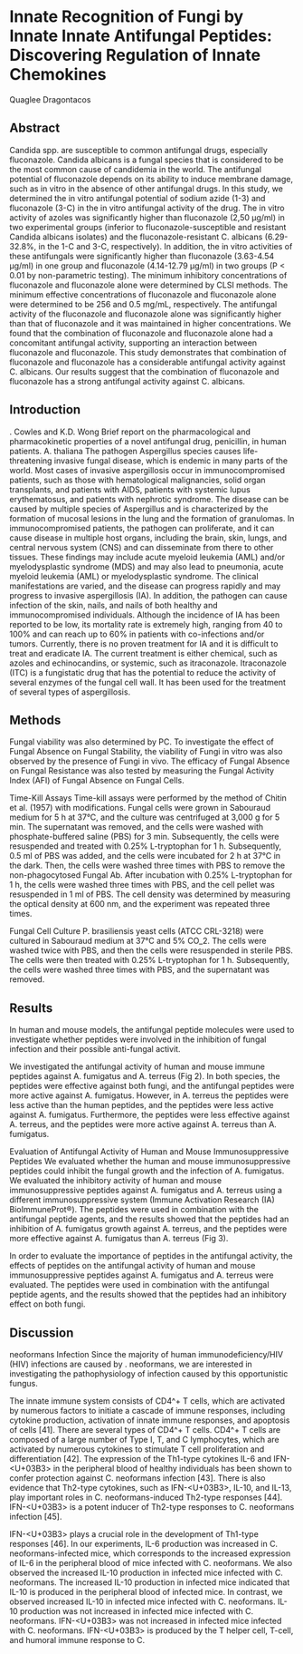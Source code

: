 # Innate Recognition of Fungi by Innate Innate Antifungal Peptides: Discovering Regulation of Innate Chemokines
Quaglee Dragontacos


## Abstract
Candida spp. are susceptible to common antifungal drugs, especially fluconazole. Candida albicans is a fungal species that is considered to be the most common cause of candidemia in the world. The antifungal potential of fluconazole depends on its ability to induce membrane damage, such as in vitro in the absence of other antifungal drugs. In this study, we determined the in vitro antifungal potential of sodium azide (1-3) and fluconazole (3-C) in the in vitro antifungal activity of the drug. The in vitro activity of azoles was significantly higher than fluconazole (2,50 µg/ml) in two experimental groups (inferior to fluconazole-susceptible and resistant Candida albicans isolates) and the fluconazole-resistant C. albicans (6.29-32.8%, in the 1-C and 3-C, respectively). In addition, the in vitro activities of these antifungals were significantly higher than fluconazole (3.63-4.54 µg/ml) in one group and fluconazole (4.14-12.79 µg/ml) in two groups (P < 0.01 by non-parametric testing). The minimum inhibitory concentrations of fluconazole and fluconazole alone were determined by CLSI methods. The minimum effective concentrations of fluconazole and fluconazole alone were determined to be 256 and 0.5 mg/mL, respectively. The antifungal activity of the fluconazole and fluconazole alone was significantly higher than that of fluconazole and it was maintained in higher concentrations. We found that the combination of fluconazole and fluconazole alone had a concomitant antifungal activity, supporting an interaction between fluconazole and fluconazole. This study demonstrates that combination of fluconazole and fluconazole has a considerable antifungal activity against C. albicans. Our results suggest that the combination of fluconazole and fluconazole has a strong antifungal activity against C. albicans.


## Introduction
. Cowles and K.D. Wong
Brief report on the pharmacological and pharmacokinetic properties of a novel antifungal drug, penicillin, in human patients.
A. thaliana
The pathogen Aspergillus species causes life-threatening invasive fungal disease, which is endemic in many parts of the world. Most cases of invasive aspergillosis occur in immunocompromised patients, such as those with hematological malignancies, solid organ transplants, and patients with AIDS, patients with systemic lupus erythematosus, and patients with nephrotic syndrome. The disease can be caused by multiple species of Aspergillus and is characterized by the formation of mucosal lesions in the lung and the formation of granulomas. In immunocompromised patients, the pathogen can proliferate, and it can cause disease in multiple host organs, including the brain, skin, lungs, and central nervous system (CNS) and can disseminate from there to other tissues. These findings may include acute myeloid leukemia (AML) and/or myelodysplastic syndrome (MDS) and may also lead to pneumonia, acute myeloid leukemia (AML) or myelodysplastic syndrome. The clinical manifestations are varied, and the disease can progress rapidly and may progress to invasive aspergillosis (IA). In addition, the pathogen can cause infection of the skin, nails, and nails of both healthy and immunocompromised individuals. Although the incidence of IA has been reported to be low, its mortality rate is extremely high, ranging from 40 to 100% and can reach up to 60% in patients with co-infections and/or tumors. Currently, there is no proven treatment for IA and it is difficult to treat and eradicate IA. The current treatment is either chemical, such as azoles and echinocandins, or systemic, such as itraconazole. Itraconazole (ITC) is a fungistatic drug that has the potential to reduce the activity of several enzymes of the fungal cell wall. It has been used for the treatment of several types of aspergillosis.


## Methods
Fungal viability was also determined by PC. To investigate the effect of Fungal Absence on Fungal Stability, the viability of Fungi in vitro was also observed by the presence of Fungi in vivo. The efficacy of Fungal Absence on Fungal Resistance was also tested by measuring the Fungal Activity Index (AFI) of Fungal Absence on Fungal Cells.

Time-Kill Assays
Time-kill assays were performed by the method of Chitin et al. (1957) with modifications. Fungal cells were grown in Sabouraud medium for 5 h at 37°C, and the culture was centrifuged at 3,000 g for 5 min. The supernatant was removed, and the cells were washed with phosphate-buffered saline (PBS) for 3 min. Subsequently, the cells were resuspended and treated with 0.25% L-tryptophan for 1 h. Subsequently, 0.5 ml of PBS was added, and the cells were incubated for 2 h at 37°C in the dark. Then, the cells were washed three times with PBS to remove the non-phagocytosed Fungal Ab. After incubation with 0.25% L-tryptophan for 1 h, the cells were washed three times with PBS, and the cell pellet was resuspended in 1 ml of PBS. The cell density was determined by measuring the optical density at 600 nm, and the experiment was repeated three times.

Fungal Cell Culture
P. brasiliensis yeast cells (ATCC CRL-3218) were cultured in Sabouraud medium at 37°C and 5% CO_2. The cells were washed twice with PBS, and then the cells were resuspended in sterile PBS. The cells were then treated with 0.25% L-tryptophan for 1 h. Subsequently, the cells were washed three times with PBS, and the supernatant was removed.


## Results
In human and mouse models, the antifungal peptide molecules were used to investigate whether peptides were involved in the inhibition of fungal infection and their possible anti-fungal activit.

We investigated the antifungal activity of human and mouse immune peptides against A. fumigatus and A. terreus (Fig 2). In both species, the peptides were effective against both fungi, and the antifungal peptides were more active against A. fumigatus. However, in A. terreus the peptides were less active than the human peptides, and the peptides were less active against A. fumigatus. Furthermore, the peptides were less effective against A. terreus, and the peptides were more active against A. terreus than A. fumigatus.

Evaluation of Antifungal Activity of Human and Mouse Immunosuppressive Peptides
We evaluated whether the human and mouse immunosuppressive peptides could inhibit the fungal growth and the infection of A. fumigatus. We evaluated the inhibitory activity of human and mouse immunosuppressive peptides against A. fumigatus and A. terreus using a different immunosuppressive system (Immune Activation Research (IA) BioImmuneProt®). The peptides were used in combination with the antifungal peptide agents, and the results showed that the peptides had an inhibition of A. fumigatus growth against A. terreus, and the peptides were more effective against A. fumigatus than A. terreus (Fig 3).

In order to evaluate the importance of peptides in the antifungal activity, the effects of peptides on the antifungal activity of human and mouse immunosuppressive peptides against A. fumigatus and A. terreus were evaluated. The peptides were used in combination with the antifungal peptide agents, and the results showed that the peptides had an inhibitory effect on both fungi.


## Discussion
neoformans Infection
Since the majority of human immunodeficiency/HIV (HIV) infections are caused by . neoformans, we are interested in investigating the pathophysiology of infection caused by this opportunistic fungus.

The innate immune system consists of CD4^+ T cells, which are activated by numerous factors to initiate a cascade of immune responses, including cytokine production, activation of innate immune responses, and apoptosis of cells [41]. There are several types of CD4^+ T cells. CD4^+ T cells are composed of a large number of Type I, T, and C lymphocytes, which are activated by numerous cytokines to stimulate T cell proliferation and differentiation [42]. The expression of the Th1-type cytokines IL-6 and IFN-<U+03B3> in the peripheral blood of healthy individuals has been shown to confer protection against C. neoformans infection [43]. There is also evidence that Th2-type cytokines, such as IFN-<U+03B3>, IL-10, and IL-13, play important roles in C. neoformans-induced Th2-type responses [44]. IFN-<U+03B3> is a potent inducer of Th2-type responses to C. neoformans infection [45].

IFN-<U+03B3> plays a crucial role in the development of Th1-type responses [46]. In our experiments, IL-6 production was increased in C. neoformans-infected mice, which corresponds to the increased expression of IL-6 in the peripheral blood of mice infected with C. neoformans. We also observed the increased IL-10 production in infected mice infected with C. neoformans. The increased IL-10 production in infected mice indicated that IL-10 is produced in the peripheral blood of infected mice. In contrast, we observed increased IL-10 in infected mice infected with C. neoformans. IL-10 production was not increased in infected mice infected with C. neoformans. IFN-<U+03B3> was not increased in infected mice infected with C. neoformans. IFN-<U+03B3> is produced by the T helper cell, T-cell, and humoral immune response to C.
